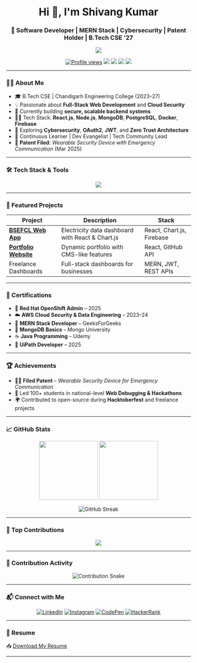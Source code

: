 <h1 align="center">Hi 👋, I'm Shivang Kumar</h1>
<h3 align="center">🚀 Software Developer | MERN Stack | Cybersecurity | Patent Holder | B.Tech CSE '27</h3>

<p align="center">
  <img src="https://readme-typing-svg.herokuapp.com?font=Fira+Code&size=22&pause=1000&center=true&vCenter=true&multiline=true&width=500&height=100&lines=Full-Stack+Developer+%7C+MERN+Stack+%7C+Open+Source+Contributor;Passionate+about+building+secure+scalable+systems;Learning+%26+Growing+Every+Day+%F0%9F%9A%80" />

</p>

<p align="center">
  <a href="https://github.com/ShivangKumar12"><img src="https://komarev.com/ghpvc/?username=shivangkumar12&label=Profile%20views&color=0e75b6&style=flat" alt="Profile views" /></a>
  <a href="mailto:shivangkumarcgc@gmail.com"><img src="https://img.shields.io/badge/Gmail-D14836?style=flat&logo=gmail&logoColor=white" /></a>
  <a href="https://linkedin.com/in/shivang-kumar98"><img src="https://img.shields.io/badge/LinkedIn-blue?style=flat&logo=linkedin" /></a>
  <a href="https://iamshivang.netlify.app/"><img src="https://img.shields.io/badge/Portfolio-%23000000.svg?style=flat&logo=firefox&logoColor=white" /></a>
  <a href="https://github.com/ShivangKumar12"><img src="https://img.shields.io/github/followers/ShivangKumar12?label=Follow&style=social" /></a>
</p>

---

### 🧑‍💻 About Me

- 🎓 B.Tech CSE | Chandigarh Engineering College (2023–27)
- 💡 Passionate about **Full-Stack Web Development** and **Cloud Security**
- 🔭 Currently building **secure, scalable backend systems**
- 👨‍💻 Tech Stack: **React.js**, **Node.js**, **MongoDB**, **PostgreSQL**, **Docker**, **Firebase**
- 🔐 Exploring **Cybersecurity**, **OAuth2**, **JWT**, and **Zero Trust Architecture**
- 🧠 Continuous Learner | Dev Evangelist | Tech Community Lead
- 📝 **Patent Filed**: *Wearable Security Device with Emergency Communication* (Mar 2025)

---

### 🛠️ Tech Stack & Tools

<p align="center">
  <img src="https://skillicons.dev/icons?i=react,nodejs,express,mongodb,postgres,ts,js,html,css,tailwind,cpp,java,py,php,docker,firebase,git,github,linux,aws,bash,xd,vscode" />
</p>

---

### 🚀 Featured Projects

| Project | Description | Stack |
|--------|-------------|-------|
| [**BSEFCL Web App**](https://bsefcldemo.netlify.app/) | Electricity data dashboard with React & Chart.js | React, Chart.js, Firebase |
| [**Portfolio Website**](https://iamshivang.netlify.app/) | Dynamic portfolio with CMS-like features | React, GitHub API |
| Freelance Dashboards | Full-stack dashboards for businesses | MERN, JWT, REST APIs |

---

### 📜 Certifications

- 🧱 **Red Hat OpenShift Admin** – 2025  
- ☁️ **AWS Cloud Security & Data Engineering** – 2023–24  
- 🔧 **MERN Stack Developer** – GeeksForGeeks  
- 🧠 **MongoDB Basics** – Mongo University  
- ☕ **Java Programming** – Udemy  
- 🤖 **UiPath Developer** – 2025  

---

### 🏆 Achievements

- 🧑‍🔬 **Filed Patent** – *Wearable Security Device for Emergency Communication*
- 💬 Led 100+ students in national-level **Web Debugging & Hackathons**
- 🌍 Contributed to open-source during **Hacktoberfest** and freelance projects

---

### 📈 GitHub Stats

<p align="center">
  <img src="https://github-readme-stats.vercel.app/api?username=shivangkumar12&show_icons=true&theme=default" height="160" />
  <img src="https://github-readme-stats.vercel.app/api/top-langs/?username=shivangkumar12&layout=compact&theme=default" height="160" />
</p>
<p align="center">
  <img src="https://github-readme-streak-stats.herokuapp.com/?user=shivangkumar12&theme=default" alt="GitHub Streak" />
</p>

---

### 🧩 Top Contributions

<p align="center">
  <img src="https://github-contributor-stats.vercel.app/api?username=shivangkumar12&limit=5&theme=flat&combine_all_yearly_contributions=true" />
</p>

---

### 🐍 Contribution Activity

<p align="center">
  <img src="https://github.com/shivangkumar12/shivangkumar12/blob/output/github-contribution-grid-snake.svg" alt="Contribution Snake" />
</p>

---

### 📬 Connect with Me

<p align="center">
  <a href="https://linkedin.com/in/shivang-kumar98"><img src="https://img.icons8.com/color/40/000000/linkedin.png" alt="LinkedIn" /></a>
  <a href="https://instagram.com/shivang__18.12"><img src="https://img.icons8.com/fluency/40/instagram-new.png" alt="Instagram" /></a>
  <a href="https://codepen.io/shivangkumar12"><img src="https://img.icons8.com/ios-filled/40/codepen.png" alt="CodePen" /></a>
  <a href="https://www.hackerrank.com/@shivang_kumar"><img src="https://img.icons8.com/windows/40/hackerrank.png" alt="HackerRank" /></a>
</p>

---

### 📄 Resume

📥 [Download My Resume](https://drive.google.com/file/d/1AwcW5kEfI0ROAiIWepLZrhr5tCJ0OW7B/view?usp=drive_link)

---

